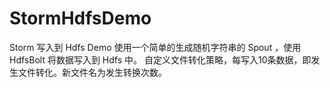 # StormHdfsDemo
Storm 写入到 Hdfs Demo
使用一个简单的生成随机字符串的 Spout ，使用 HdfsBolt 将数据写入到 Hdfs 中。
自定义文件转化策略，每写入10条数据，即发生文件转化。新文件名为发生转换次数。
